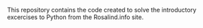This repository contains the code created to solve the introductory excercises to Python from the Rosalind.info site. 